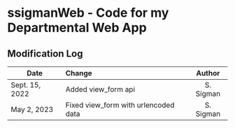 # ssigmanWeb - Code for my Departmental Web App

## Modification Log

|Date | Change | Author |
| --- | :---   | :---: |
| Sept. 15, 2022 | Added view_form api | S. Sigman |
| May 2, 2023 | Fixed view_form with urlencoded data | S. Sigman |

